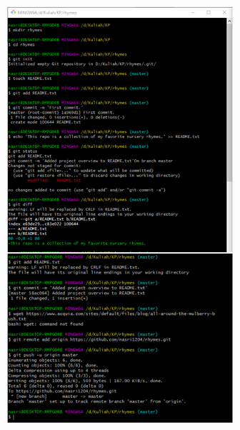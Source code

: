 ![1](https://github.com/nasri1204/img/blob/master/1.PNG)
![2](https://github.com/nasri1204/img/blob/master/2.PNG)
